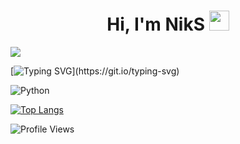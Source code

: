 <h1 align="center">Hi, I'm NikS
<img src="https://github.com/blackcater/blackcater/raw/main/images/Hi.gif" height="32"/></h1>

<img src="https://github-readme-stats.vercel.app/api?username=NikSPlay&show_icons=true&&theme=tokyonight" style="max-width: 100%;">

[![Typing SVG](https://readme-typing-svg.herokuapp.com?lines=%F0%9F%91%80+Beginner+Python+developers.)](https://git.io/typing-svg)

![Python](https://img.shields.io/badge/python-3670A0?style=for-the-badge&logo=python&logoColor=ffdd54)

[![Top Langs](https://github-readme-stats.vercel.app/api/top-langs/?username=NikSPlay&layout=compact&theme=tokyonight)](https://github.com/NikSPlay/github-readme-stats)

<img src="https://hits.seeyoufarm.com/api/count/incr/badge.svg?url=https://github.com/NikSPlay/&title=Profile%20Views" alt="Profile Views" style="max-width: 100%; ">


<!---
NikSPlay/NikSPlay is a ✨ special ✨ repository because its `README.md` (this file) appears on your GitHub profile.
You can click the Preview link to take a look at your changes.
--->
